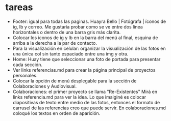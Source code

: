 # tareas

- Footer: igual para todas las paginas. Huayra Bello | Fotógrafa | íconos de ig, lb y correo. Me gustaría probar como se ve entre dos linea horizontales o dentro de una barra gris más clarita.
- Colocar los iconos de ig y lb en la barra del menú al final, esquina de arriba a la derecha a la par de contacto.
- Para la visualización en celular: organizar la visualización de las fotos en una única col sin tanto espaciado entre una img y otra.
- Home: Huay tiene que seleccionar una foto de portada para presentar cada sección.
- Ver links referencias.md para crear la página principal de proyectos personales.
- Colocar la opción de menú desplegable para la sección de Colaboraciones y Audiovisual.
- Colaboraciones: el primer proyecto se llama "Re-Existentes" Mirá en links referencia.md para ver la idea. Lo que imaiginé es colocar diapositivas de texto entre medio de las fotos, entonces el formato de carrusel de las referencias creo que puede servir. En colaboraciones.md coloqué los textos en orden de aparición.
